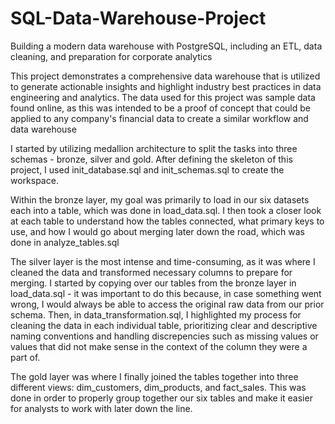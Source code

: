 # SQL-Data-Warehouse-Project
Building a modern data warehouse with PostgreSQL, including an ETL, data cleaning, and preparation for corporate analytics

This project demonstrates a comprehensive data warehouse that is utilized to generate actionable insights and highlight industry best practices in data engineering and analytics. The data used for this project was sample data found online, as this was intended to be a proof of concept that could be applied to any company's financial data to create a similar workflow and data warehouse

I started by utilizing medallion architecture to split the tasks into three schemas - bronze, silver and gold. After defining the skeleton of this project, I used init_database.sql and init_schemas.sql to create the workspace.

Within the bronze layer, my goal was primarily to load in our six datasets each into a table, which was done in load_data.sql. I then took a closer look at each table to understand how the tables connected, what primary keys to use, and how I would go about merging later down the road, which was done in analyze_tables.sql

The silver layer is the most intense and time-consuming, as it was where I cleaned the data and transformed necessary columns to prepare for merging. I started by copying over our tables from the bronze layer in load_data.sql - it was important to do this because, in case something went wrong, I would always be able to access the original raw data from our prior schema. Then, in data_transformation.sql, I highlighted my process for cleaning the data in each individual table, prioritizing clear and descriptive naming conventions and handling discrepencies such as missing values or values that did not make sense in the context of the column they were a part of.

The gold layer was where I finally joined the tables together into three different views: dim_customers, dim_products, and fact_sales. This was done in order to properly group together our six tables and make it easier for analysts to work with later down the line.
